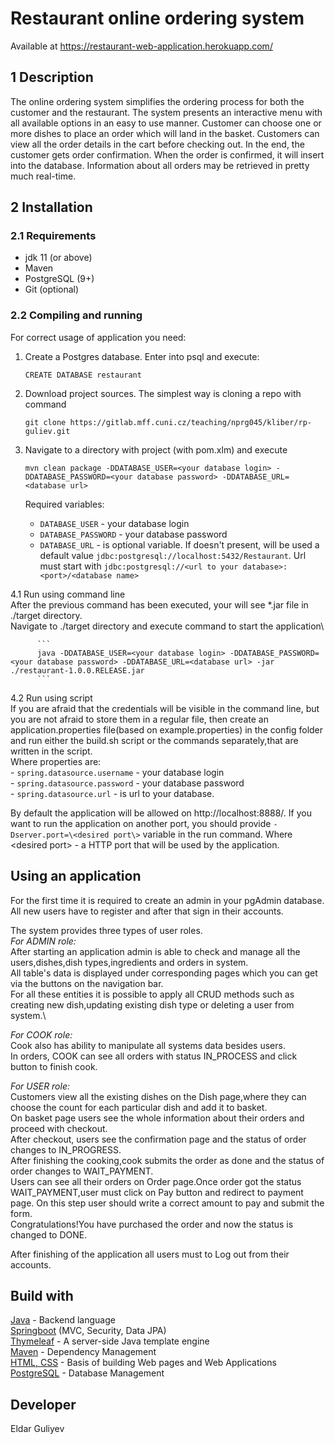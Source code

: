 # Restaurant online ordering system
Available at https://restaurant-web-application.herokuapp.com/
## 1 Description
The online ordering system simplifies the ordering process for both the customer and
the restaurant. The system presents an interactive menu with all available options in an easy to use
manner. Customer can choose one or more dishes to place an order which will land in the basket. Customers can view all the
order details in the cart before checking out. In the end, the customer gets order confirmation. When the order is
confirmed, it will insert into the database. Information about all orders may be retrieved in pretty much real-time.



## 2 Installation

### 2.1 Requirements
  * jdk 11 (or above)
  * Maven
  * PostgreSQL (9+)
  * Git (optional)

### 2.2 Compiling and running

For correct usage of application you need:
   1. Create a Postgres database. Enter into psql and execute:
      ```
      CREATE DATABASE restaurant
      ```
      
   2. Download project sources. The simplest way is cloning a repo with command      
      ```
      git clone https://gitlab.mff.cuni.cz/teaching/nprg045/kliber/rp-guliev.git
      ```      
      
   3. Navigate to a directory with project (with pom.xlm) and execute
      ```
      mvn clean package -DDATABASE_USER=<your database login> -DDATABASE_PASSWORD=<your database password> -DDATABASE_URL=<database url>
      
      ```
      Required variables:
         - `DATABASE_USER` - your database login
         - `DATABASE_PASSWORD` - your database password
         - `DATABASE_URL` - is optional variable. If doesn't present, will be used a default value `jdbc:postgresql://localhost:5432/Restaurant`. Url must start with `jdbc:postgresql://<url to your database>:<port>/<database name>`
   
   4.1 Run using command line\
    After the previous command has been executed, your will see *.jar file in ./target directory.\
    Navigate to ./target directory and execute command to start the application\
         
          ```
          java -DDATABASE_USER=<your database login> -DDATABASE_PASSWORD=<your database password> -DDATABASE_URL=<database url> -jar ./restaurant-1.0.0.RELEASE.jar
          ```
    
   4.2 Run using script\
      If you are afraid that the credentials will be visible in the command line, but you are not afraid to store them in a regular file, then create an application.properties file(based on example.properties) in the config folder and run either the build.sh script or the commands separately,that are written in the script.\
      Where properties are:\
         - `spring.datasource.username` - your database login\
         - `spring.datasource.password` - your database password\
         - `spring.datasource.url` - is url to your database.
       
   By default the application will be allowed on http://localhost:8888/. If you want to run the application on another port, you should provide `-Dserver.port=\<desired port\>` variable in the run command. Where \<desired port\> - a HTTP port that will be used by the application.


## Using an application

For the first time it is required to create an admin in your pgAdmin database.
All new users have to register and after that sign in their accounts\.

The system provides three types of user roles.\
*For ADMIN role:*\
After starting an application admin is able to check and manage all the users,dishes,dish types,ingredients and orders in system.\
All table's data is displayed under corresponding pages which you can get via the buttons on the navigation bar. \
For all these entities it is possible to apply all CRUD methods such as creating new dish,updating existing dish type or deleting a user from system.\

*For COOK role:*\
Cook also has ability to manipulate all systems data besides users.\
In orders, COOK can see all orders with status IN_PROCESS and click button to finish cook. 

*For USER role:*\
Customers view all the existing dishes on the Dish page,where they can choose the count for each particular dish and add it to basket.\
On basket page users see the whole information about their orders and proceed with checkout.\
After checkout, users see the confirmation page and the status of order changes to IN_PROGRESS.\
After finishing the cooking,cook submits the order as done and the status of order changes to WAIT_PAYMENT.\
Users can see all their orders on Order page.Once order got the status WAIT_PAYMENT,user must click on Pay button and redirect to payment page.
On this step user should write a correct amount to pay and submit the form.\
Congratulations!You have purchased the order and now the status is changed to DONE. 

After finishing of the application all users must to Log out from their accounts.  


## Build with
[Java](https://docs.oracle.com/en/java/) - Backend language\
[Springboot](https://docs.spring.io/spring-boot/docs/2.1.1.RELEASE/reference/htmlsingle/) (MVC, Security, Data JPA)\
[Thymeleaf](https://www.thymeleaf.org/) - A server-side Java template engine\
[Maven](https://maven.apache.org/) - Dependency Management\
[HTML, CSS](https://devdocs.io/html/) - Basis of building Web pages and Web Applications\
[PostgreSQL](https://www.postgresql.org/docs/) - Database Management


## Developer
Eldar Guliyev

